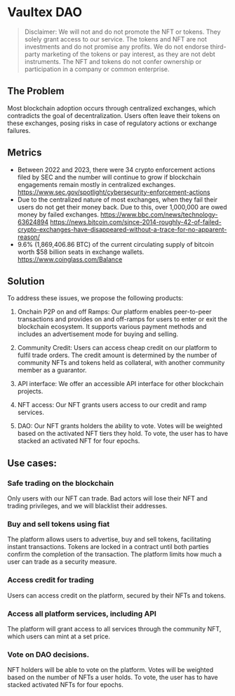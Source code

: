 # Vaultex DAO

> Disclaimer: We will not and do not promote the NFT or tokens. They solely grant access to our service. The tokens and NFT are not investments and do not promise any profits. We do not endorse third-party marketing of the tokens or pay interest, as they are not debt instruments. The NFT and tokens do not confer ownership or participation in a company or common enterprise.

## The Problem
Most blockchain adoption occurs through centralized exchanges, which contradicts the goal of decentralization. Users often leave their tokens on these exchanges, posing risks in case of regulatory actions or exchange failures.

## Metrics

- Between 2022 and 2023, there were 34 crypto enforcement actions filed by SEC and the number will continue to grow if blockchain engagements remain mostly in centralized exchanges.   https://www.sec.gov/spotlight/cybersecurity-enforcement-actions 
- Due to the centralized nature of most exchanges, when they fail their users do not get their money back. Due to this, over 1,000,000 are owed money by failed exchanges. https://www.bbc.com/news/technology-63624894 https://news.bitcoin.com/since-2014-roughly-42-of-failed-crypto-exchanges-have-disappeared-without-a-trace-for-no-apparent-reason/
- 9.6% (1,869,406.86 BTC) of the current circulating supply of bitcoin worth $58 billion seats in exchange wallets. https://www.coinglass.com/Balance

## Solution

To address these issues, we propose the following products:

1. Onchain P2P on and off Ramps: Our platform enables peer-to-peer transactions and provides on and off-ramps for users to enter or exit the blockchain ecosystem. It supports various payment methods and includes an advertisement mode for buying and selling.

2. Community Credit: Users can access cheap credit on our platform to fulfil trade orders. The credit amount is determined by the number of community NFTs and tokens held as collateral, with another community member as a guarantor.

3. API interface: We offer an accessible API interface for other blockchain projects.

5. NFT access: Our NFT grants users access to our credit and ramp services.

6. DAO: Our NFT grants holders the ability to vote. Votes will be weighted based on the activated NFT tiers they hold. To vote, the user has to have stacked an activated NFT for four epochs.

## Use cases:

### Safe trading on the blockchain
Only users with our NFT can trade. Bad actors will lose their NFT and trading privileges, and we will blacklist their addresses.

### Buy and sell tokens using fiat
The platform allows users to advertise, buy and sell tokens, facilitating instant transactions. Tokens are locked in a contract until both parties confirm the completion of the transaction. The platform limits how much a user can trade as a security measure.

### Access credit for trading
Users can access credit on the platform, secured by their NFTs and tokens.

### Access all platform services, including API
The platform will grant access to all services through the community NFT, which users can mint at a set price.

### Vote on DAO decisions.
NFT holders will be able to vote on the platform. Votes will be weighted based on the number of NFTs a user holds. To vote, the user has to have stacked activated NFTs for four epochs.
